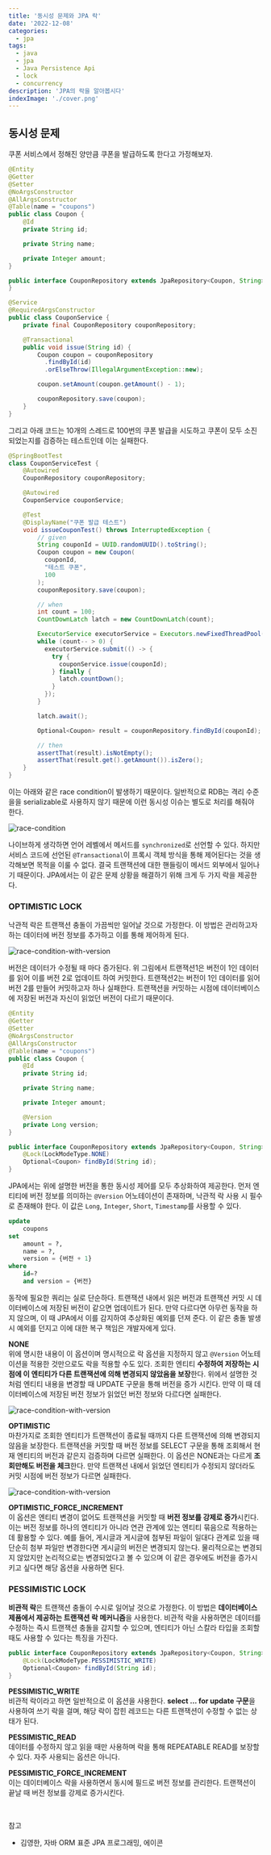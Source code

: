 ```yaml
---
title: '동시성 문제와 JPA 락'
date: '2022-12-08'
categories:
  - jpa
tags:
  - java
  - jpa
  - Java Persistence Api
  - lock
  - concurrency
description: 'JPA의 락을 알아봅시다'
indexImage: './cover.png'
---
```


## 동시성 문제

쿠폰 서비스에서 정해진 양만큼 쿠폰을 발급하도록 한다고 가정해보자. 

``` java
@Entity
@Getter
@Setter
@NoArgsConstructor
@AllArgsConstructor
@Table(name = "coupons")
public class Coupon {
    @Id
    private String id;

    private String name;

    private Integer amount;
}
```

``` java
public interface CouponRepository extends JpaRepository<Coupon, String> {
}
```

``` java
@Service
@RequiredArgsConstructor
public class CouponService {
    private final CouponRepository couponRepository;

    @Transactional
    public void issue(String id) {
        Coupon coupon = couponRepository
          .findById(id)
          .orElseThrow(IllegalArgumentException::new);

        coupon.setAmount(coupon.getAmount() - 1);

        couponRepository.save(coupon);
    }
}
```

그리고 아래 코드는 10개의 스레드로 100번의 쿠폰 발급을 시도하고 쿠폰이 모두 소진되었는지를 검증하는 테스트인데 이는 실패한다. 

``` java
@SpringBootTest
class CouponServiceTest {
    @Autowired
    CouponRepository couponRepository;

    @Autowired
    CouponService couponService;

    @Test
    @DisplayName("쿠폰 발급 테스트")
    void issueCouponTest() throws InterruptedException {
        // given
        String couponId = UUID.randomUUID().toString();
        Coupon coupon = new Coupon(
          couponId,
          "테스트 쿠폰",
          100
        );
        couponRepository.save(coupon);

        // when
        int count = 100;
        CountDownLatch latch = new CountDownLatch(count);

        ExecutorService executorService = Executors.newFixedThreadPool(10);
        while (count-- > 0) {
          executorService.submit(() -> {
            try {
              couponService.issue(couponId);
            } finally {
              latch.countDown();
            }
          });
        }

        latch.await();

        Optional<Coupon> result = couponRepository.findById(couponId);

        // then
        assertThat(result).isNotEmpty();
        assertThat(result.get().getAmount()).isZero();
    }
}
```

이는 아래와 같은 race condition이 발생하기 때문이다. 
일반적으로 RDB는 격리 수준을을 serializable로 사용하지 않기 때문에 이런 동시성 이슈는 별도로 처리를 해줘야 한다. 
 
![race-condition](race_condition.png)

나이브하게 생각하면 언어 레벨에서 메서드를 ```synchronized```로 선언할 수 있다. 
하지만 서비스 코드에 선언된 ```@Transactional```이 프록시 객체 방식을 통해 제어된다는 것을 생각해보면 목적을 이룰 수 없다. 
결국 트랜잭션에 대한 핸들링이 메서드 외부에서 일어나기 때문이다. 
JPA에서는 이 같은 문제 상황을 해결하기 위해 크게 두 가지 락을 제공한다. 

### OPTIMISTIC LOCK

낙관적 락은 트랜잭션 충돌이 가끔씩만 일어날 것으로 가정한다. 
이 방법은 관리하고자 하는 데이터에 버전 정보를 추가하고 이를 통해 제어하게 된다. 

![race-condition-with-version](race_condition_with_version.png)

버전은 데이터가 수정될 때 마다 증가된다. 
위 그림에서 트랜잭션1은 버전이 1인 데이터를 읽어 이를 버전 2로 업데이트 하여 커밋한다. 
트랜잭션2는 버전이 1인 데이터를 읽어 버전 2를 만들어 커밋하고자 하나 실패한다. 
트랜잭션을 커밋하는 시점에 데이터베이스에 저장된 버전과 자신이 읽었던 버전이 다르기 때문이다. 

``` java
@Entity
@Getter
@Setter
@NoArgsConstructor
@AllArgsConstructor
@Table(name = "coupons")
public class Coupon {
    @Id
    private String id;

    private String name;

    private Integer amount;

    @Version
    private Long version;
}
```

``` java
public interface CouponRepository extends JpaRepository<Coupon, String> {
    @Lock(LockModeType.NONE)
    Optional<Coupon> findById(String id);
}
```

JPA에서는 위에 설명한 버전을 통한 동시성 제어를 모두 추상화하여 제공한다. 
먼저 엔티티에 버전 정보를 의미하는 ```@Version``` 어노테이션이 존재하며, 낙관적 락 사용 시 필수로 존재해야 한다. 
이 값은 ```Long```, ```Integer```, ```Short```, ```Timestamp```를 사용할 수 있다. 

``` sql
update
    coupons 
set
    amount = ?,
    name = ?,
    version = {버전 + 1} 
where
    id=? 
    and version = {버전}
```

동작에 필요한 쿼리는 실로 단순하다. 
트랜잭션 내에서 읽은 버전과 트랜잭션 커밋 시 데이터베이스에 저장된 버전이 같으면 업데이트가 된다. 
만약 다르다면 아무런 동작을 하지 않으며, 이 때 JPA에서 이를 감지하여 추상화된 예외를 던져 준다. 
이 같은 충돌 발생 시 예외를 던지고 이에 대한 복구 책임은 개발자에게 있다. 

**NONE**  
위에 명시한 내용이 이 옵션이며 명시적으로 락 옵션을 지정하지 않고 ```@Version``` 어노테이션을 적용한 것만으로도 락을 적용할 수도 있다. 
조회한 엔티티 **수정하여 저장하는 시점에 이 엔티티가 다른 트랜잭션에 의해 변경되지 않았음을 보장**한다. 
위에서 설명한 것 처럼 엔티티 내용을 변경할 때 UPDATE 구문을 통해 버전을 증가 시킨다. 
만약 이 때 데이터베이스에 저장된 버전 정보가 읽었던 버전 정보와 다르다면 실패한다.

![race-condition-with-version](race_condition_with_version.png)

**OPTIMISTIC**  
마찬가지로 조회한 엔티티가 트랜잭션이 종료될 때까지 다른 트랜잭션에 의해 변경되지 않음을 보장한다. 
트랜잭션을 커밋할 때 버전 정보를 SELECT 구문을 통해 조회해서 현재 엔티티의 버전과 같은지 검증하며 다르면 실패한다. 
이 옵션은 NONE과는 다르게 **조회만해도 버전을 체크**한다. 
만약 트랜잭션 내에서 읽었던 엔티티가 수정되지 않더라도 커밋 시점에 버전 정보가 다르면 실패한다. 

![race-condition-with-version](race_condition_with_version_2.png)

**OPTIMISTIC\_FORCE\_INCREMENT**  
이 옵션은 엔티티 변경이 없어도 트랜잭션을 커밋할 때 **버전 정보를 강제로 증가**시킨다. 
이는 버전 정보를 하나의 엔티티가 아니라 연관 관계에 있는 엔티티 묶음으로 적용하는데 활용할 수 있다. 
예를 들어, 게시글과 게시글에 첨부된 파일이 일대다 관계로 있을 때 단순히 첨부 파일만 변경한다면 게시글의 버전은 변경되지 않는다. 
물리적으로는 변경되지 않았지만 논리적으로는 변경되었다고 볼 수 있으며 이 같은 경우에도 버전을 증가시키고 싶다면 해당 옵션을 사용하면 된다. 

### PESSIMISTIC LOCK

**비관적 락**은 트랜잭션 충돌이 수시로 일어날 것으로 가정한다. 
이 방법은 **데이터베이스 제품에서 제공하는 트랜잭션 락 메커니즘**을 사용한다. 
비관적 락을 사용하면은 데이터를 수정하는 즉시 트랜잭션 충돌을 감지할 수 있으며, 엔티티가 아닌 스칼라 타입을 조회할 때도 사용할 수 있다는 특징을 가진다. 

``` java
public interface CouponRepository extends JpaRepository<Coupon, String> {
	@Lock(LockModeType.PESSIMISTIC_WRITE)
	Optional<Coupon> findById(String id);
}
```

**PESSIMISTIC_WRITE**  
비관적 락이라고 하면 일반적으로 이 옵션을 사용한다. 
**select ... for update 구문**을 사용하여 쓰기 락을 걸며, 해당 락이 잡힌 레코드는 다른 트랜잭션이 수정할 수 없는 상태가 된다. 

**PESSIMISTIC_READ**  
데이터를 수정하지 않고 읽을 때만 사용하며 락을 통해 REPEATABLE READ를 보장할 수 있다. 
자주 사용되는 옵션은 아니다.

**PESSIMISTIC\_FORCE\_INCREMENT**  
이는 데이터베이스 락을 사용하면서 동시에 필드로 버전 정보를 관리한다. 
트랜잭션이 끝날 때 버전 정보를 강제로 증가시킨다.

<br/>

참고  
- 김영한, 자바 ORM 표준 JPA 프로그래밍, 에이콘